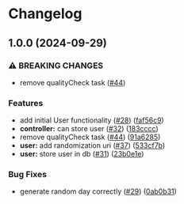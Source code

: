 # Changelog

## 1.0.0 (2024-09-29)


### ⚠ BREAKING CHANGES

* remove qualityCheck task ([#44](https://github.com/LowkeyLab/gradle-monorepo/issues/44))

### Features

* add initial User functionality ([#28](https://github.com/LowkeyLab/gradle-monorepo/issues/28)) ([faf56c9](https://github.com/LowkeyLab/gradle-monorepo/commit/faf56c9ecc57e6de104f63a52a7c7c3e548e534b))
* **controller:** can store user ([#32](https://github.com/LowkeyLab/gradle-monorepo/issues/32)) ([183cccc](https://github.com/LowkeyLab/gradle-monorepo/commit/183cccc98005a728881bbc1f1ffb13764a00b11d))
* remove qualityCheck task ([#44](https://github.com/LowkeyLab/gradle-monorepo/issues/44)) ([91a6285](https://github.com/LowkeyLab/gradle-monorepo/commit/91a6285365fd544c8796b109ec2708e51b999a5b))
* **user:** add randomization uri ([#37](https://github.com/LowkeyLab/gradle-monorepo/issues/37)) ([533cf7b](https://github.com/LowkeyLab/gradle-monorepo/commit/533cf7b95b99801bf32ce6b9ac9fc59d088056a8))
* **user:** store user in db ([#31](https://github.com/LowkeyLab/gradle-monorepo/issues/31)) ([23b0e1e](https://github.com/LowkeyLab/gradle-monorepo/commit/23b0e1e81842635987d35d6e172a803ac7afa68e))


### Bug Fixes

* generate random day correctly ([#29](https://github.com/LowkeyLab/gradle-monorepo/issues/29)) ([0ab0b31](https://github.com/LowkeyLab/gradle-monorepo/commit/0ab0b31062f821edf296b15dd1f539bc045d40c7))
